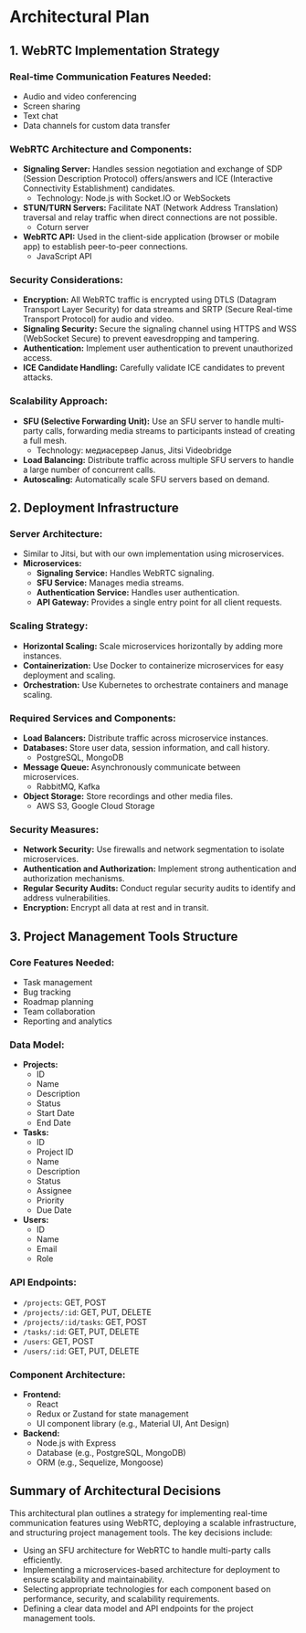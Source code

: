 # Architectural Plan

## 1. WebRTC Implementation Strategy

### Real-time Communication Features Needed:

-   Audio and video conferencing
-   Screen sharing
-   Text chat
-   Data channels for custom data transfer

### WebRTC Architecture and Components:

-   **Signaling Server:** Handles session negotiation and exchange of SDP (Session Description Protocol) offers/answers and ICE (Interactive Connectivity Establishment) candidates.
    -   Technology: Node.js with Socket.IO or WebSockets
-   **STUN/TURN Servers:** Facilitate NAT (Network Address Translation) traversal and relay traffic when direct connections are not possible.
    -   Coturn server
-   **WebRTC API:** Used in the client-side application (browser or mobile app) to establish peer-to-peer connections.
    -   JavaScript API

### Security Considerations:

-   **Encryption:** All WebRTC traffic is encrypted using DTLS (Datagram Transport Layer Security) for data streams and SRTP (Secure Real-time Transport Protocol) for audio and video.
-   **Signaling Security:** Secure the signaling channel using HTTPS and WSS (WebSocket Secure) to prevent eavesdropping and tampering.
-   **Authentication:** Implement user authentication to prevent unauthorized access.
-   **ICE Candidate Handling:** Carefully validate ICE candidates to prevent attacks.

### Scalability Approach:

-   **SFU (Selective Forwarding Unit):** Use an SFU server to handle multi-party calls, forwarding media streams to participants instead of creating a full mesh.
    -   Technology: медиасервер Janus, Jitsi Videobridge
-   **Load Balancing:** Distribute traffic across multiple SFU servers to handle a large number of concurrent calls.
-   **Autoscaling:** Automatically scale SFU servers based on demand.

## 2. Deployment Infrastructure

### Server Architecture:

-   Similar to Jitsi, but with our own implementation using microservices.
-   **Microservices:**
    -   **Signaling Service:** Handles WebRTC signaling.
    -   **SFU Service:** Manages media streams.
    -   **Authentication Service:** Handles user authentication.
    -   **API Gateway:** Provides a single entry point for all client requests.

### Scaling Strategy:

-   **Horizontal Scaling:** Scale microservices horizontally by adding more instances.
-   **Containerization:** Use Docker to containerize microservices for easy deployment and scaling.
-   **Orchestration:** Use Kubernetes to orchestrate containers and manage scaling.

### Required Services and Components:

-   **Load Balancers:** Distribute traffic across microservice instances.
-   **Databases:** Store user data, session information, and call history.
    -   PostgreSQL, MongoDB
-   **Message Queue:** Asynchronously communicate between microservices.
    -   RabbitMQ, Kafka
-   **Object Storage:** Store recordings and other media files.
    -   AWS S3, Google Cloud Storage

### Security Measures:

-   **Network Security:** Use firewalls and network segmentation to isolate microservices.
-   **Authentication and Authorization:** Implement strong authentication and authorization mechanisms.
-   **Regular Security Audits:** Conduct regular security audits to identify and address vulnerabilities.
-   **Encryption:** Encrypt all data at rest and in transit.

## 3. Project Management Tools Structure

### Core Features Needed:

-   Task management
-   Bug tracking
-   Roadmap planning
-   Team collaboration
-   Reporting and analytics

### Data Model:

-   **Projects:**
    -   ID
    -   Name
    -   Description
    -   Status
    -   Start Date
    -   End Date
-   **Tasks:**
    -   ID
    -   Project ID
    -   Name
    -   Description
    -   Status
    -   Assignee
    -   Priority
    -   Due Date
-   **Users:**
    -   ID
    -   Name
    -   Email
    -   Role

### API Endpoints:

-   `/projects`: GET, POST
-   `/projects/:id`: GET, PUT, DELETE
-   `/projects/:id/tasks`: GET, POST
-   `/tasks/:id`: GET, PUT, DELETE
-   `/users`: GET, POST
-   `/users/:id`: GET, PUT, DELETE

### Component Architecture:

-   **Frontend:**
    -   React
    -   Redux or Zustand for state management
    -   UI component library (e.g., Material UI, Ant Design)
-   **Backend:**
    -   Node.js with Express
    -   Database (e.g., PostgreSQL, MongoDB)
    -   ORM (e.g., Sequelize, Mongoose)

## Summary of Architectural Decisions

This architectural plan outlines a strategy for implementing real-time communication features using WebRTC, deploying a scalable infrastructure, and structuring project management tools. The key decisions include:

-   Using an SFU architecture for WebRTC to handle multi-party calls efficiently.
-   Implementing a microservices-based architecture for deployment to ensure scalability and maintainability.
-   Selecting appropriate technologies for each component based on performance, security, and scalability requirements.
-   Defining a clear data model and API endpoints for the project management tools.